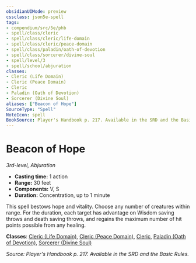 ```yaml
---
obsidianUIMode: preview
cssclass: json5e-spell
tags:
- compendium/src/5e/phb
- spell/class/cleric
- spell/class/cleric/life-domain
- spell/class/cleric/peace-domain
- spell/class/paladin/oath-of-devotion
- spell/class/sorcerer/divine-soul
- spell/level/3
- spell/school/abjuration
classes:
- Cleric (Life Domain)
- Cleric (Peace Domain)
- Cleric
- Paladin (Oath of Devotion)
- Sorcerer (Divine Soul)
aliases: ["Beacon of Hope"]
SourceType: "Spell"
NoteIcon: spell
BookSource: Player's Handbook p. 217. Available in the SRD and the Basic Rules.
---
```

# Beacon of Hope
*3rd-level, Abjuration*  

- **Casting time:** 1 action
- **Range:** 30 feet
- **Components:** V, S
- **Duration:** Concentration, up to 1 minute

This spell bestows hope and vitality. Choose any number of creatures within range. For the duration, each target has advantage on Wisdom saving throws and death saving throws, and regains the maximum number of hit points possible from any healing.

**Classes**: [Cleric (Life Domain)](/2-Mechanics/CLI/classes/cleric-life-domain.md), [Cleric (Peace Domain)](/2-Mechanics/CLI/classes/cleric-peace-domain-tce.md), [Cleric](/2-Mechanics/CLI/classes/cleric.md), [Paladin (Oath of Devotion)](/2-Mechanics/CLI/classes/paladin-oath-of-devotion.md), [Sorcerer (Divine Soul)](/2-Mechanics/CLI/classes/sorcerer-divine-soul-xge.md)

*Source: Player's Handbook p. 217. Available in the SRD and the Basic Rules.*